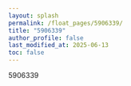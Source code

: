 ```yaml
---
layout: splash
permalink: /float_pages/5906339/
title: "5906339"
author_profile: false
last_modified_at: 2025-06-13
toc: false
---
```

 
5906339
